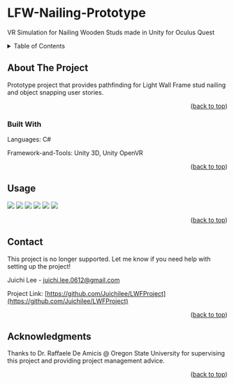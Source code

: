 # LFW-Nailing-Prototype
VR Simulation for Nailing Wooden Studs made in Unity for Oculus Quest

<!-- TABLE OF CONTENTS -->
<details>
  <summary>Table of Contents</summary>
  <ol>
    <li>
      <a href="#about-the-project">About The Project</a>
      <ul>
        <li><a href="#built-with">Built With</a></li>
      </ul>
    </li>
    <li><a href="#usage">Usage</a></li>
    <li><a href="#contact">Contact</a></li>
  </ol>
</details>



<!-- ABOUT THE PROJECT -->
## About The Project

Prototype project that provides pathfinding for Light Wall Frame stud nailing and object snapping user stories.

<p align="right">(<a href="#readme-top">back to top</a>)</p>



### Built With

<p>Languages: C# </p>
<p>Framework-and-Tools: Unity 3D, Unity OpenVR </p>

<p align="right">(<a href="#readme-top">back to top</a>)</p>



<!-- USAGE EXAMPLES -->
## Usage
<img src="images/page1.JPG">
<img src="images/page3.JPG">
<img src="images/page4.JPG">
<img src="images/page5.JPG">
<img src="images/page6.JPG">
<img src="images/page7.JPG">

<p align="right">(<a href="#readme-top">back to top</a>)</p>


<!-- CONTACT -->
## Contact
This project is no longer supported. Let me know if you need help with setting up the project!

Juichi Lee - juichi.lee.0612@gmail.com

Project Link: [https://github.com/Juichilee/LWFProject](https://github.com/Juichilee/LWFProject)

<p align="right">(<a href="#readme-top">back to top</a>)</p>




<!-- ACKNOWLEDGMENTS -->
## Acknowledgments

Thanks to Dr. Raffaele De Amicis @ Oregon State University for supervising this project and providing project management advice. 

<p align="right">(<a href="#readme-top">back to top</a>)</p>


